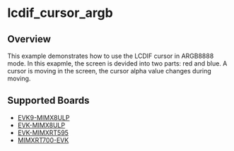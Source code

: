 # lcdif_cursor_argb

## Overview
This example demonstrates how to use the LCDIF cursor in ARGB8888 mode.
In this exapmle, the screen is devided into two parts: red and blue. A cursor
is moving in the screen, the cursor alpha value changes during moving.

## Supported Boards
- [EVK9-MIMX8ULP](../../../_boards/evk9mimx8ulp/driver_examples/lcdif/lcdif_examples_readme.md)
- [EVK-MIMX8ULP](../../../_boards/evkmimx8ulp/driver_examples/lcdif/lcdif_examples_readme.md)
- [EVK-MIMXRT595](../../../_boards/evkmimxrt595/driver_examples/lcdif/lcdif_examples_readme.md)
- [MIMXRT700-EVK](../../../_boards/mimxrt700evk/driver_examples/lcdif/lcdif_examples_readme.md)
